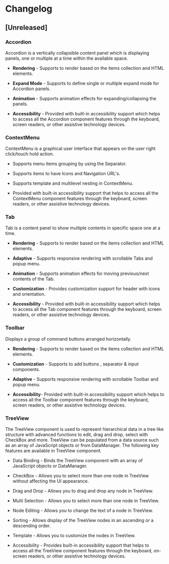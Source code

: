 # Changelog

## [Unreleased]

### Accordion

Accordion is a vertically collapsible content panel which is displaying panels, one or multiple at a time within the available space.

- **Rendering** - Supports to render based on the items collection and HTML elements.

- **Expand Mode** - Supports to define single or multiple expand mode for Accordion panels.

- **Animation** - Supports animation effects for expanding/collapsing the panels.

- **Accessibility** - Provided with built-in accessibility support which helps to access all the Accordion component features through the keyboard, screen readers, or other assistive technology devices.

### ContextMenu

ContextMenu is a graphical user interface that appears on the user right click/touch hold action.

- Supports menu items grouping by using the Separator.

- Supports items to have Icons and Navigation URL's.

- Supports template and multilevel nesting in ContextMenu.

- Provided with built-in accessibility support that helps to access all the ContextMenu component features through the keyboard, screen readers, or other assistive technology devices.

### Tab

Tab is a content panel to show multiple contents in specific space one at a time.

- **Rendering** - Supports to render based on the items collection and HTML elements.

- **Adaptive** - Supports responsive rendering with scrollable Tabs and popup menu.

- **Animation** - Supports animation effects for moving previous/next contents of the Tab.

- **Customization** - Provides customization support for header with icons and orientation.

- **Accessibility** - Provided with built-in accessibility support which helps to access all the Tab component features through the keyboard, screen readers, or other assistive technology devices.

### Toolbar

Displays a group of command buttons arranged horizontally.

- **Rendering** - Supports to render based on the items collection and HTML elements.

- **Customization** - Supports to add buttons , separator & input components.

- **Adaptive** - Supports responsive rendering with scrollable Toolbar and popup menu.

- **Accessibility**- Provided with built-in accessibility support which helps to access all the Toolbar component features through the keyboard, screen readers, or other assistive technology devices.

### TreeView

The TreeView component is used to represent hierarchical data in a tree like structure with advanced functions to edit, drag and drop, select with CheckBox and more. TreeView can be populated from a data source such as an array of JavaScript objects or from DataManager. The following key features are available in TreeView component.

- Data Binding - Binds the TreeView component with an array of JavaScript objects or DataManager.

- CheckBox - Allows you to select more than one node in TreeView without affecting the UI appearance.

- Drag and Drop - Allows you to drag and drop any node in TreeView.

- Multi Selection - Allows you to select more than one node in TreeView.

- Node Editing - Allows you to change the text of a node in TreeView.

- Sorting - Allows display of the TreeView nodes in an ascending or a descending order.

- Template - Allows you to customize the nodes in TreeView.

- Accessibility - Provides built-in accessibility support that helps to access all the TreeView component features through the keyboard, on-screen readers, or other assistive technology devices.
